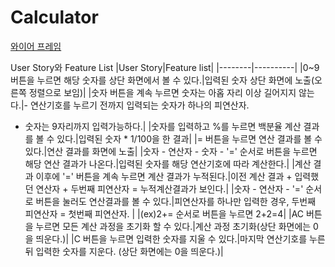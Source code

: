#  Calculator

[와이어 프레임](https://www.figma.com/file/BsNu8kEhyB4AYJbOOC1uBz/%EA%B3%84%EC%82%B0%EA%B8%B0?node-id=0%3A1)

User Story와 Feature List
|User Story|Feature list|
|--------|----------|
|0~9 버튼을 누르면 해당 숫자를 상단 화면에서 볼 수 있다.|입력된 숫자 상단 화면에 노출(오른쪽 정렬으로 보임)|
|숫자 버튼을 계속 누르면 숫자는 아홉 자리 이상 길어지지 않는다.|- 연산기호를 누르기 전까지 입력되는 숫자가 하나의 피연산자.
- 숫자는 9자리까지 입력가능하다.|
|숫자를 입력하고 %를 누르면 백분율 계산 결과를 볼 수 있다.|입력된 숫자 * 1/100을 한 결과|
|= 버튼을 누르면 연산 결과를 볼 수 있다.|연산 결과를 화면에 노출|
|숫자 - 연산자 - 숫자 - '=' 순서로 버튼을 누르면 해당 연산 결과가 나온다.|입력된 숫자를 해당 연산기호에 따라 계산한다.|
|계산 결과 이후에 '=' 버튼을 계속 누르면 계산 결과가 누적된다.|이전 계산 결과 + 입력했던 연산자 + 두번째 피연산자 = 누적계산결과가 보인다.|
|숫자 - 연산자 - '=' 순서로 버튼을 눌러도 연산결과를 볼 수 있다.|피연산자를 하나만 입력한 경우, 두번째 피연산자 = 첫번째 피연산자.
| |(ex)2+= 순서로 버튼을 누르면 2+2=4|
|AC 버튼을 누르면 모든 계산 과정을 초기화 할 수 있다.|계산 과정 초기화(상단 화면에는 0을 띄운다.)|
|C 버튼을 누르면 입력한 숫자를 지울 수 있다.|마지막 연산기호를 누른 뒤 입력한 숫자를 지운다. (상단 화면에는 0을 띄운다.)|
